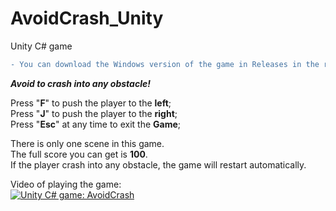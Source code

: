 # AvoidCrash_Unity
Unity C# game

```diff
- You can download the Windows version of the game in Releases in the right sidebar！！！
```

_**Avoid to crash into any obstacle!**_

Press "**F**" to push the player to the **left**;
<br />
Press "**J**" to push the player to the **right**;
<br />
Press "**Esc**" at any time to exit the **Game**;

There is only one scene in this game.
<br />
The full score you can get is **100**.
<br />
If the player crash into any obstacle, the game will restart automatically.

Video of playing the game:
<br />
[![Unity C# game: AvoidCrash](https://res.cloudinary.com/marcomontalbano/image/upload/v1656260868/video_to_markdown/images/youtube--VGfgWcPRDCU-c05b58ac6eb4c4700831b2b3070cd403.jpg)](https://youtu.be/VGfgWcPRDCU "Unity C# game: AvoidCrash")
